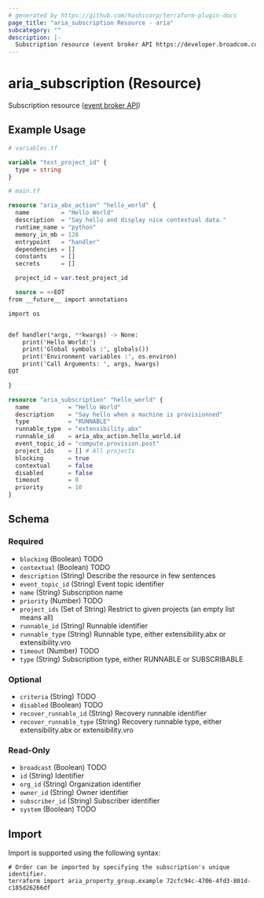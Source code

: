 ```yaml
---
# generated by https://github.com/hashicorp/terraform-plugin-docs
page_title: "aria_subscription Resource - aria"
subcategory: ""
description: |-
  Subscription resource (event broker API https://developer.broadcom.com/xapis/vrealize-automation-event-broker-service-api/latest/subscription/)
---
```


# aria_subscription (Resource)

Subscription resource ([event broker API](https://developer.broadcom.com/xapis/vrealize-automation-event-broker-service-api/latest/subscription/))

## Example Usage

```terraform
# variables.tf

variable "test_project_id" {
  type = string
}

# main.tf

resource "aria_abx_action" "hello_world" {
  name         = "Hello World"
  description  = "Say hello and display nice contextual data."
  runtime_name = "python"
  memory_in_mb = 128
  entrypoint   = "handler"
  dependencies = []
  constants    = []
  secrets      = []

  project_id = var.test_project_id

  source = <<EOT
from __future__ import annotations

import os


def handler(*args, **kwargs) -> None:
    print('Hello World!')
    print('Global symbols :', globals())
    print('Environment variables :', os.environ)
    print('Call Arguments: ', args, kwargs)
EOT

}

resource "aria_subscription" "hello_world" {
  name           = "Hello World"
  description    = "Say hello when a machine is provisionned"
  type           = "RUNNABLE"
  runnable_type  = "extensibility.abx"
  runnable_id    = aria_abx_action.hello_world.id
  event_topic_id = "compute.provision.post"
  project_ids    = [] # All projects
  blocking       = true
  contextual     = false
  disabled       = false
  timeout        = 0
  priority       = 10
}
```

<!-- schema generated by tfplugindocs -->
## Schema

### Required

- `blocking` (Boolean) TODO
- `contextual` (Boolean) TODO
- `description` (String) Describe the resource in few sentences
- `event_topic_id` (String) Event topic identifier
- `name` (String) Subscription name
- `priority` (Number) TODO
- `project_ids` (Set of String) Restrict to given projects (an empty list means all)
- `runnable_id` (String) Runnable identifier
- `runnable_type` (String) Runnable type, either extensibility.abx or extensibility.vro
- `timeout` (Number) TODO
- `type` (String) Subscription type, either RUNNABLE or SUBSCRIBABLE

### Optional

- `criteria` (String) TODO
- `disabled` (Boolean) TODO
- `recover_runnable_id` (String) Recovery runnable identifier
- `recover_runnable_type` (String) Recovery runnable type, either extensibility.abx or extensibility.vro

### Read-Only

- `broadcast` (Boolean) TODO
- `id` (String) Identifier
- `org_id` (String) Organization identifier
- `owner_id` (String) Owner identifier
- `subscriber_id` (String) Subscriber identifier
- `system` (Boolean) TODO

## Import

Import is supported using the following syntax:

```shell
# Order can be imported by specifying the subscription's unique identifier.
terraform import aria_property_group.example 72cfc94c-4706-4fd3-801d-c185d26266df
```
